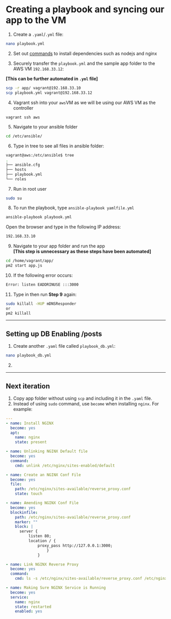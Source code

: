 # Creating a playbook and syncing our app to the VM

1. Create a `.yaml`/`.yml` file:
```bash
nano playbook.yml
```

2. Set out [commands](playbook.yml) to install dependencies such as nodejs and nginx 

3. Securely transfer the `playbook.yml` and the sample app folder to the AWS VM `192.168.33.12`:

**[This can be further automated in `.yml` file]**

```bash
scp -r app/ vagrant@192.168.33.10
scp playbook.yml vagrant@192.168.33.12
```

4. Vagrant ssh into your `aws`VM as we will be using our AWS VM as the controller
```bash
vagrant ssh aws
```

5. Navigate to your ansible folder
```bash
cd /etc/ansible/
```

6. Type in tree to see all files in ansible folder:
```bash
vagrant@aws:/etc/ansible$ tree
.
├── ansible.cfg
├── hosts
├── playbook.yml
└── roles
```

7. Run in root user
```bash
sudo su
```

8. To run the playbook, type `ansible-playbook yamlfile.yml`
```bash
ansible-playbook playbook.yml
```

Open the browser and type in the following IP address:
```bash
192.168.33.10
```

9. Navigate to your app folder and run the app\
**[This step is unnecessary as these steps have been automated]**
```bash
cd /home/vagrant/app/
pm2 start app.js
```

10. If the following error occurs:
```bash
Error: listen EADDRINUSE :::3000
```

11. Type in then run **Step 9** again:
```bash
sudo killall -HUP mDNSResponder
or 
pm2 killall
```
---

## Setting up DB Enabling /posts 
1. Create another `.yaml` file called `playbook_db.yml`:
```bash
nano playbook_db.yml
```
2. 



---

## Next iteration
1. Copy app folder without using `scp` and including it in the `.yaml` file.
2. Instead of using `sudo` command, use `become` when installing `nginx`. For example:
```yaml
---
- name: Install NGINX 
  become: yes
  apt: 
    name: nginx
    state: present

- name: Unlinking NGINX Default file
  become: yes
  command:
    cmd: unlink /etc/nginx/sites-enabled/default

- name: Create an NGINX Conf File
  become: yes
  file:
    path: /etc/nginx/sites-available/reverse_proxy.conf
    state: touch

- name: Amending NGINX Conf File
  become: yes
  blockinfile:
    path: /etc/nginx/sites-available/reverse_proxy.conf
    marker: ""
    block: |
      server {
          listen 80;
          location / {
              proxy_pass http://127.0.0.1:3000;
                  }
              }

- name: Link NGINX Reverse Proxy
  become: yes
  command:
    cmd: ls -s /etc/nginx/sites-available/reverse_proxy.conf /etc/nginx/sites-enabled/reverse_proxy.conf

- name: Making Sure NGINX Service is Running
  become: yes
  service:
    name: nginx
    state: restarted
    enabled: yes
```
